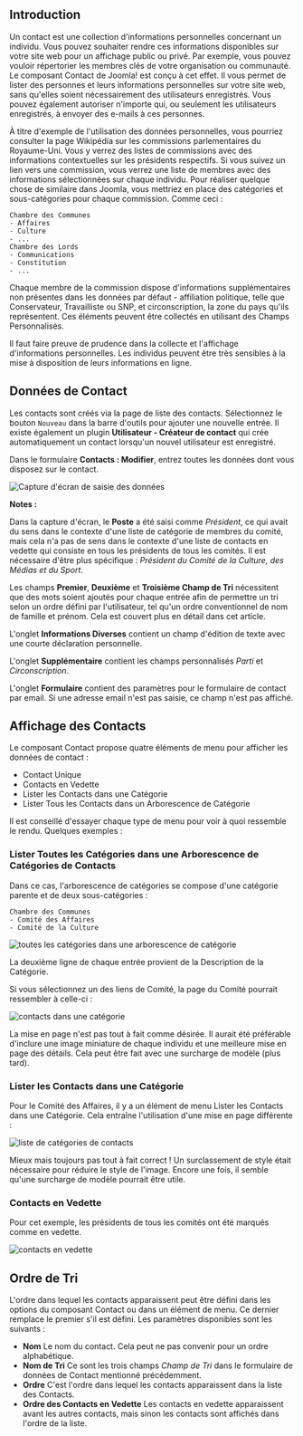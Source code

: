 <!-- Filename: contacts.md / Display title: Contacts  -->

## Introduction

Un contact est une collection d'informations personnelles concernant un individu. Vous pouvez souhaiter rendre ces informations disponibles sur votre site web pour un affichage public ou privé. Par exemple, vous pouvez vouloir répertorier les membres clés de votre organisation ou communauté. Le composant Contact de Joomla! est conçu à cet effet. Il vous permet de lister des personnes et leurs informations personnelles sur votre site web, sans qu'elles soient nécessairement des utilisateurs enregistrés. Vous pouvez également autoriser n'importe qui, ou seulement les utilisateurs enregistrés, à envoyer des e-mails à ces personnes.

À titre d'exemple de l'utilisation des données personnelles, vous pourriez consulter la page Wikipédia sur les commissions parlementaires du Royaume-Uni. Vous y verrez des listes de commissions avec des informations contextuelles sur les présidents respectifs. Si vous suivez un lien vers une commission, vous verrez une liste de membres avec des informations sélectionnées sur chaque individu. Pour réaliser quelque chose de similaire dans Joomla, vous mettriez en place des catégories et sous-catégories pour chaque commission. Comme ceci :

```
Chambre des Communes
- Affaires
- Culture
- ...
Chambre des Lords
- Communications
- Constitution
- ...
```
Chaque membre de la commission dispose d'informations supplémentaires non présentes dans les données par défaut - affiliation politique, telle que Conservateur, Travailliste ou SNP, et circonscription, la zone du pays qu'ils représentent. Ces éléments peuvent être collectés en utilisant des Champs Personnalisés.

Il faut faire preuve de prudence dans la collecte et l'affichage d'informations personnelles. Les individus peuvent être très sensibles à la mise à disposition de leurs informations en ligne.

## Données de Contact

Les contacts sont créés via la page de liste des contacts. Sélectionnez le bouton `Nouveau` dans la barre d'outils pour ajouter une nouvelle entrée. Il existe également un plugin **Utilisateur - Créateur de contact** qui crée automatiquement un contact lorsqu'un nouvel utilisateur est enregistré.

Dans le formulaire **Contacts : Modifier**, entrez toutes les données dont vous disposez sur le contact.

![Capture d'écran de saisie des données](../../../en/images/contacts/contact-data-entry.png "Capture d'écran de saisie des données")

**Notes :**

Dans la capture d'écran, le **Poste** a été saisi comme *Président*, ce qui avait du sens dans le contexte d'une liste de catégorie de membres du comité, mais cela n'a pas de sens dans le contexte d'une liste de contacts en vedette qui consiste en tous les présidents de tous les comités. Il est nécessaire d'être plus spécifique : *Président du Comité de la Culture, des Médias et du Sport*.

Les champs **Premier**, **Deuxième** et **Troisième Champ de Tri** nécessitent que des mots soient ajoutés pour chaque entrée afin de permettre un tri selon un ordre défini par l'utilisateur, tel qu'un ordre conventionnel de nom de famille et prénom. Cela est couvert plus en détail dans cet article.

L'onglet **Informations Diverses** contient un champ d'édition de texte avec une courte déclaration personnelle.

L'onglet **Supplémentaire** contient les champs personnalisés *Parti* et *Circonscription*.

L'onglet **Formulaire** contient des paramètres pour le formulaire de contact par email. Si une adresse email n'est pas saisie, ce champ n'est pas affiché.

## Affichage des Contacts

Le composant Contact propose quatre éléments de menu pour afficher les données de contact :

* Contact Unique
* Contacts en Vedette
* Lister les Contacts dans une Catégorie
* Lister Tous les Contacts dans un Arborescence de Catégorie

Il est conseillé d'essayer chaque type de menu pour voir à quoi ressemble le rendu.
Quelques exemples :

### Lister Toutes les Catégories dans une Arborescence de Catégories de Contacts

Dans ce cas, l'arborescence de catégories se compose d'une catégorie parente et de deux sous-catégories :
```
Chambre des Communes
- Comité des Affaires
- Comité de la Culture
```
![toutes les catégories dans une arborescence de catégorie](../../../en/images/contacts/contact-all-committees.png "Toutes les Catégories dans une Arborescence de Catégorie de Contacts")

La deuxième ligne de chaque entrée provient de la Description de la Catégorie.

Si vous sélectionnez un des liens de Comité, la page du Comité pourrait ressembler à celle-ci :

![contacts dans une catégorie](../../../en/images/contacts/contact-culture-committee.png "Contacts dans une Catégorie")

La mise en page n'est pas tout à fait comme désirée. Il aurait été préférable d'inclure une
image miniature de chaque individu et une meilleure mise en page des détails. Cela
peut être fait avec une surcharge de modèle (plus tard).

### Lister les Contacts dans une Catégorie

Pour le Comité des Affaires, il y a un élément de menu Lister les Contacts dans une Catégorie.
Cela entraîne l'utilisation d'une mise en page différente :

![liste de catégories de contacts](../../../en/images/contacts/contact-category-list.png "Liste de Catégories de Contacts")

Mieux mais toujours pas tout à fait correct ! Un surclassement de style était nécessaire pour réduire le style de l'image. Encore une fois, il semble qu'une surcharge de modèle pourrait être utile.

### Contacts en Vedette

Pour cet exemple, les présidents de tous les comités ont été marqués comme en vedette.

![contacts en vedette](../../../en/images/contacts/contact-featured.png "Contacts en Vedette")

## Ordre de Tri

L'ordre dans lequel les contacts apparaissent peut être défini dans les options du composant Contact ou dans un élément de menu. Ce dernier remplace le premier s'il est défini. Les paramètres disponibles sont les suivants :
* **Nom** Le nom du contact. Cela peut ne pas convenir pour un ordre alphabétique.
* **Nom de Tri** Ce sont les trois champs *Champ de Tri* dans le formulaire de données de Contact mentionné précédemment.
* **Ordre** C'est l'ordre dans lequel les contacts apparaissent dans la liste des Contacts.
* **Ordre des Contacts en Vedette** Les contacts en vedette apparaissent avant les autres contacts, mais sinon les contacts sont affichés dans l'ordre de la liste.

